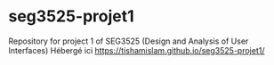 # seg3525-projet1
Repository for project 1 of SEG3525 (Design and Analysis of User Interfaces)
Hébergé ici https://tishamislam.github.io/seg3525-projet1/
